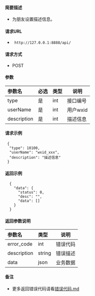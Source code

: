 #### 简要描述

- 为朋友设置描述信息。

#### 请求URL

- ` http://127.0.0.1:8888/api/`

#### 请求方式

- POST

#### 参数

| 参数名         | 必选 | 类型  | 说明     |   
|:------------|:---|:----|--------|   
| type        | 是  | int | 接口编号   |   
| userName    | 是  | int | 用户wxid |   
| description | 是  | int | 描述信息   |   

#### 请求示例

```
 {
  "type": 10100,
  "userName": "wxid_xxx",
  "description": "描述信息"
 }

```

#### 返回示例

``` 
  {
    "data": {
      "status": 0,
      "desc": "",
      "data": []
    }
  }
```

#### 返回参数说明

| 参数名         | 类型     | 说明   |   
|:------------|:-------|------|   
| error_code  | int    | 错误代码 |   
| description | string | 错误描述 |   
| data        | json   | 业务数据 |   

#### 备注

- 更多返回错误代码请看[错误代码.md](../错误代码.md)






